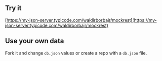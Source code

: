 ## Try it

[https://my-json-server.typicode.com/waldirborbajr/mockrest](https://my-json-server.typicode.com/waldirborbajr/mockrest)

## Use your own data

Fork it and change `db.json` values or create a repo with a `db.json` file.
